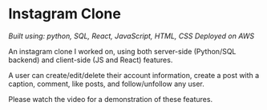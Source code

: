 # Instagram Clone
_Built using: python, SQL, React, JavaScript, HTML, CSS_
_Deployed on AWS_

An instagram clone I worked on, using both server-side (Python/SQL backend) and client-side (JS and React) features.

A user can create/edit/delete their account information, create a post with a caption, comment, like posts, and follow/unfollow any user.

Please watch the video for a demonstration of these features.
